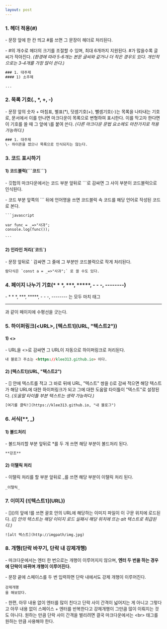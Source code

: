 ```yaml
---
layout: post
---
```


### 1\. 헤더 적용(#)

\- 문장 앞에 한 칸 띄고 #를 쓰면 그 문장이 헤더로 처리된다. 

\- #의 개수로 헤더의 크기를 조절할 수 있며, 최대 6개까지 지원된다. #가 많을수록 글씨가 작아진다. _(환경에 따라 5-6개는 본문 글씨와 같거나 더 작은 경우도 있다. 개인적으로는 3-4개를 가장 많이 쓴다.)_

```HTML
### 1. 대주제
#### 1) 소주제

...
```

### 2\. 목록 기호(., \*, +, -)

\- 문장 앞의 숫자 + 마침표, 별표(\*), 덧셈기호(+), 뺄셈기호(-)는 목록을 나타내는 기호로, 문서에서 이를 만나면 마크다운이 목록으로 변형하여 표시한다. 이를 막고자 한다면 이 기호를 쓸 때 그 앞에 \\를 붙여 쓴다. _(다른 마크다운 문법 요소에도 마찬가지로 적용 가능하다.)_

```HTML
### 1. 대주제
\- 하이픈을 썼으나 목록으로 인식되지는 않는다.
```

### 3\. 코드 표시하기

#### 1) 코드블럭(\`\`\`코드\`\`\`)

\- 깃헙의 마크다운에서는 코드 부분 앞뒤로 \`\`\`로 감싸면 그 사이 부분이 코드블럭으로 인식된다. 

\- 코드 부분 앞쪽의 \`\`\` 뒤에 언어명을 쓰면 코드블럭 속 코드를 해당 언어로 작성된 코드로 본다.

````
```javascript

var func = _=>"사과";
console.log(func());

```
````

#### 2) 인라인 처리(\`코드\`)

\- 문장 앞뒤로 \` 감싸면 그 줄에 그 부분만 코드블럭으로 작게 처리된다.

```HTML
람다식은 `const a = _=>"사과";` 로 쓸 수도 있다.
```

### 4\. 페이지 나누기 기호(\* \* \*, \*\*\*, \*\*\*\*\*, - - -, --------)

\- \* \* \*, \*\*\*, \*\*\*\*\*, - - -, -------- 는 모두 마치 태그 <hr>과 같이 페이지에 수평선을 긋는다.

### 5\. 하이퍼링크(\<URL>, \[텍스트1\](URL, "텍스트2"))

#### 1) <>

\- URL을 <>로 감싸면 그 URL이 자동으로 하이퍼링크로 처리된다.

```HTML
내 블로그 주소는 <https://klee313.github.io> 이다.
```

#### 2) \[텍스트1\](URL, "텍스트2")

\- \[\] 안에 텍스트를 적고 그 바로 뒤에 URL, "텍스트" 쌍을 ()로 감싸 적으면 해당 텍스트가 해당 URL에 대한 하이퍼링크가 되고 그에 대한 도움말 타이틀이 "텍스트"로 설정된다. _(도움말 타이틀 부분 텍스트는 생략 가능하다.)_

```HTML
[여기를 클릭!](https://klee313.github.io, "내 블로그")
```

### 6\. 서식(\*\*, \_)

#### 1) 볼드처리

\- 볼드처리할 부분 앞뒤로 \*를 두 개 쓰면 해당 부분이 볼드처리 된다.

```HTML
**강조**
```

#### 2) 이탤릭 처리

\- 이탤릭 처리를 할 부분 앞뒤로 \_를 쓰면 해당 부분이 이탤릭 처리 된다.

```
_이탤릭_
```

### 7\. 이미지 (!\[텍스트1\](URL))

\- \[\]()의 앞에 !를 쓰면 괄호 안의 URL에 해당하는 이미지 파일이 이 구문 위치에 로드된다. _(\[\] 안의 텍스트는 해당 이미지 로드 실패시 해당 위치에 뜨는 alt 텍스트로 취급된다.)_

```HTML
![alt 텍스트](http://imgpath/img.jpg)
```


### 8\. 개행(단락 바꾸기, 단락 내 강제개행)

\- 마크다운에서는 엔터 한 번으로는 개행이 이루어지지 않으며, **엔터 두 번을 하는 경우에 단락이 바뀌며 개행이 이루어진다.**

\- 문장 끝에 스페이스를 두 번 입력하면 단락 내에서도 강제 개행이 이루어진다.

```
강제개행  
을 해보았다.
```

\- 한편, 아무 내용 없이 엔터를 많이 친다고 단락 사이 간격이 넓어지는 게 아니고 그렇다고 아무 내용 없이 스페이스 + 엔터를 반복한다고 강제개행이 그만큼 많이 이뤄지는 것도 아니다. 원하는 만큼 단락 사이 간격을 벌리려면 결국 마크다운에서는 \<br> 태그를 원하는 만큼 사용해야 한다.
